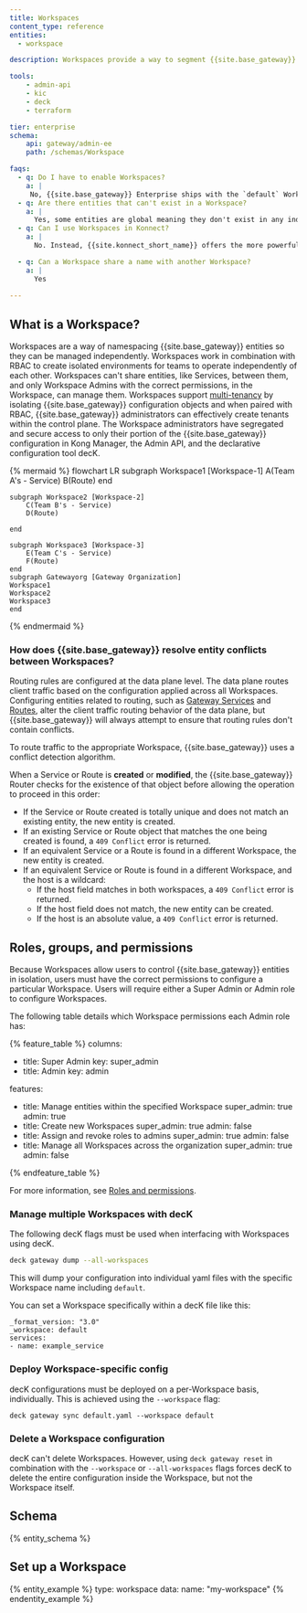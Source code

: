 ```yaml
---
title: Workspaces
content_type: reference
entities:
  - workspace

description: Workspaces provide a way to segment {{site.base_gateway}} entities. Entities in a Workspace are isolated from those in other Workspaces.

tools:
    - admin-api
    - kic
    - deck
    - terraform

tier: enterprise
schema:
    api: gateway/admin-ee
    path: /schemas/Workspace

faqs:
  - q: Do I have to enable Workspaces? 
    a: |
     No, {{site.base_gateway}} Enterprise ships with the `default` Workspace, which contains any global {{site.base_gateway}} configuration. 
  - q: Are there entities that can't exist in a Workspace?
    a: |
      Yes, some entities are global meaning they don't exist in any individual Workspace. For example `ca_certificates`.
  - q: Can I use Workspaces in Konnect?
    a: |
      No. Instead, {{site.konnect_short_name}} offers the more powerful [Consumer Groups](/gateway/entities/consumer-group/) to organize and categorize of Consumers (users or applications) within an API ecosystem 

  - q: Can a Workspace share a name with another Workspace?
    a: |
      Yes
  
---
```



## What is a Workspace?

Workspaces are a way of namespacing {{site.base_gateway}} entities so they can be managed independently. Workspaces work in combination with RBAC to create isolated environments for teams to operate independently of each other. Workspaces can't share entities, like Services, between them, and only Workspace Admins with the correct permissions, in the Workspace, can manage them. Workspaces support [multi-tenancy](/gateway/multi-tenancy) by isolating {{site.base_gateway}} configuration objects and when paired with RBAC, {{site.base_gateway}} administrators can effectively create tenants within the control plane. The Workspace administrators have segregated and secure access to only their portion of the {{site.base_gateway}} configuration in Kong Manager, the Admin API, and the declarative configuration tool decK.


{% mermaid %}
flowchart LR
    subgraph Workspace1 [Workspace-1]
        A(Team A's - Service)
        B(Route)
    end 

    subgraph Workspace2 [Workspace-2]
        C(Team B's - Service)
        D(Route)

    end

    subgraph Workspace3 [Workspace-3]
        E(Team C's - Service)
        F(Route)
    end
    subgraph Gatewayorg [Gateway Organization]
    Workspace1
    Workspace2
    Workspace3
    end
 
{% endmermaid %}



### How does {{site.base_gateway}} resolve entity conflicts between Workspaces?

Routing rules are configured at the data plane level. The data plane routes client traffic based on the configuration applied across all Workspaces. Configuring entities related to routing, such as [Gateway Services](/gateway/entities/service/) and [Routes](/gateway/entities/route/), alter the client traffic routing behavior of the data plane, but {{site.base_gateway}} will always attempt to ensure that routing rules don't contain conflicts. 

To route traffic to the appropriate Workspace, {{site.base_gateway}} uses a conflict detection algorithm.

When a Service or Route is **created** or **modified**, the {{site.base_gateway}} Router checks for the existence of that object before allowing the operation to proceed in this order:

* If the Service or Route created is totally unique and does not match an existing entity, the new entity is created. 
* If an existing Service or Route object that matches the one being created is found, a `409 Conflict` error is returned. 
* If an equivalent Service or a Route is found in a different Workspace, the new entity is created.
* If an equivalent Service or Route is found in a different Workspace, and the host is a wildcard: 
  * If the host field matches in both workspaces, a `409 Conflict` error is returned.
  * If the host field does not match, the new entity can be created.
  * If the host is an absolute value, a `409 Conflict` error is returned.

 

## Roles, groups, and permissions

Because Workspaces allow users to control {{site.base_gateway}} entities in isolation, users must have the correct permissions to configure a particular Workspace. Users will require either a Super Admin or Admin role to configure Workspaces. 

The following table details which Workspace permissions each Admin role has:
<!-- vale off -->
{% feature_table %}
columns:
  - title: Super Admin
    key: super_admin
  - title: Admin
    key: admin

features:

  - title: Manage entities within the specified Workspace
    super_admin: true
    admin: true
  - title: Create new Workspaces
    super_admin: true
    admin: false
  - title: Assign and revoke roles to admins
    super_admin: true
    admin: false
  - title: Manage all Workspaces across the organization
    super_admin: true
    admin: false

{% endfeature_table %}
<!-- vale on -->
For more information, see [Roles and permissions](/gateway/entities/rbac/).


### Manage multiple Workspaces with decK 

The following decK flags must be used when interfacing with Workspaces using decK. 

```sh
deck gateway dump --all-workspaces
```
This will dump your configuration into individual yaml files with the specific Workspace name including `default`. 

You can set a Workspace specifically within a decK file like this: 

```
_format_version: "3.0"
_workspace: default
services:
- name: example_service
```
### Deploy Workspace-specific config 

decK configurations must be deployed on a per-Workspace basis, individually. This is achieved using the `--workspace` flag: 

`deck gateway sync default.yaml --workspace default`


### Delete a Workspace configuration

decK can't delete Workspaces. However, using `deck gateway reset` in combination with the `--workspace` or `--all-workspaces` flags forces decK to delete the entire configuration inside the Workspace, but not the Workspace itself.


## Schema

{% entity_schema %}

## Set up a Workspace

{% entity_example %}
type: workspace
data:
  name: "my-workspace"
{% endentity_example %}

